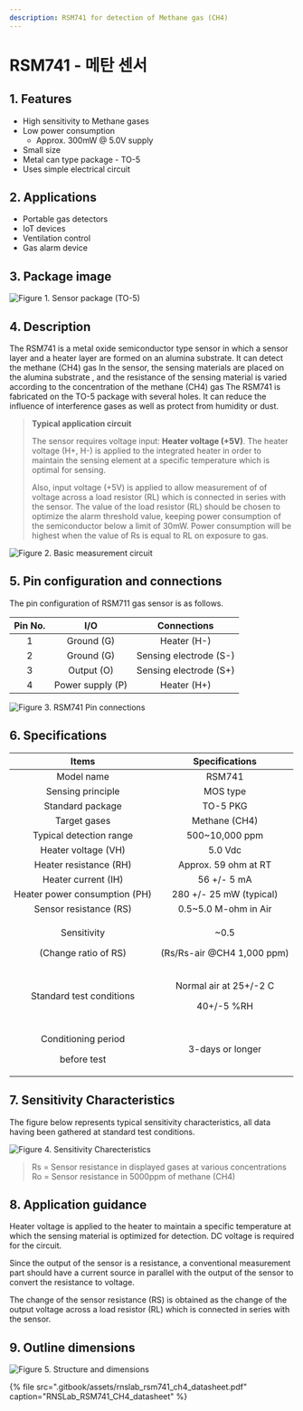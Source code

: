 ```yaml
---
description: RSM741 for detection of Methane gas (CH4)
---
```


# RSM741 - 메탄 센서

## 1. **Features**

* High sensitivity to Methane gases
* Low power consumption
  * Approx. 300mW @ 5.0V supply
* Small size
* Metal can type package - TO-5
* Uses simple electrical circuit

## **2. Applications**

* Portable gas detectors
* IoT devices
* Ventilation control
* Gas alarm device

## 3. Package image

![Figure 1. Sensor package \(TO-5\)](.gitbook/assets/0.png)

## 4. Description

The RSM741 is a metal oxide semiconductor type sensor in which a sensor layer and a heater layer are formed on an alumina substrate. It can detect the methane \(CH4\) gas In the sensor, the sensing materials are placed on the alumina substrate , and the resistance of the sensing material is varied according to the concentration of the methane \(CH4\) gas The RSM741 is fabricated on the TO-5 package with several holes. It can reduce the influence of interference gases as well as protect from humidity or dust.

> **Typical application circuit**
>
> The sensor requires voltage input: **Heater voltage \(+5V\)**. The heater voltage \(H+, H-\) is applied to the integrated heater in order to maintain the sensing element at a specific temperature which is optimal for sensing.
>
> Also, input voltage \(+5V\) is applied to allow measurement of of voltage across a load resistor \(RL\) which is connected in series with the sensor. The value of the load resistor \(RL\) should be chosen to optimize the alarm threshold value, keeping power consumption of the semiconductor below a limit of 30mW. Power consumption will be highest when the value of Rs is equal to RL on exposure to gas.

![Figure 2. Basic measurement circuit](.gitbook/assets/1.jpeg)

## 5. Pin configuration and connections

The pin configuration of RSM711 gas sensor is as follows.

| Pin No. | I/O | Connections |
| :---: | :---: | :---: |
| 1 | Ground \(G\) | Heater \(H-\) |
| 2 | Ground \(G\) | Sensing electrode \(S-\) |
| 3 | Output \(O\) | Sensing electrode \(S+\) |
| 4 | Power supply \(P\) | Heater \(H+\) |

![Figure 3. RSM741 Pin connections](.gitbook/assets/2.jpeg)

## 6. Specifications

<table>
  <thead>
    <tr>
      <th style="text-align:center">Items</th>
      <th style="text-align:center">Specifications</th>
    </tr>
  </thead>
  <tbody>
    <tr>
      <td style="text-align:center">Model name</td>
      <td style="text-align:center">RSM741</td>
    </tr>
    <tr>
      <td style="text-align:center">Sensing principle</td>
      <td style="text-align:center">MOS type</td>
    </tr>
    <tr>
      <td style="text-align:center">Standard package</td>
      <td style="text-align:center">TO-5 PKG</td>
    </tr>
    <tr>
      <td style="text-align:center">Target gases</td>
      <td style="text-align:center">Methane (CH4)</td>
    </tr>
    <tr>
      <td style="text-align:center">Typical detection range</td>
      <td style="text-align:center">500~10,000 ppm</td>
    </tr>
    <tr>
      <td style="text-align:center">Heater voltage (VH)</td>
      <td style="text-align:center">5.0 Vdc</td>
    </tr>
    <tr>
      <td style="text-align:center">Heater resistance (RH)</td>
      <td style="text-align:center">Approx. 59 ohm at RT</td>
    </tr>
    <tr>
      <td style="text-align:center">Heater current (IH)</td>
      <td style="text-align:center">56 +/- 5 mA</td>
    </tr>
    <tr>
      <td style="text-align:center">Heater power consumption (PH)</td>
      <td style="text-align:center">280 +/- 25 mW (typical)</td>
    </tr>
    <tr>
      <td style="text-align:center">Sensor resistance (RS)</td>
      <td style="text-align:center">0.5~5.0 M-ohm in Air</td>
    </tr>
    <tr>
      <td style="text-align:center">
        <p>Sensitivity</p>
        <p>(Change ratio of RS)</p>
      </td>
      <td style="text-align:center">
        <p>~0.5</p>
        <p>(Rs/Rs-air @CH4 1,000 ppm)</p>
      </td>
    </tr>
    <tr>
      <td style="text-align:center">Standard test conditions</td>
      <td style="text-align:center">
        <p>Normal air at 25+/-2 C</p>
        <p>40+/-5 %RH</p>
      </td>
    </tr>
    <tr>
      <td style="text-align:center">
        <p>Conditioning period</p>
        <p>before test</p>
      </td>
      <td style="text-align:center">3-days or longer</td>
    </tr>
  </tbody>
</table>

## 7. Sensitivity Characteristics

The figure below represents typical sensitivity characteristics, all data having been gathered at standard test conditions.

![Figure 4. Sensitivity Charecteristics](.gitbook/assets/ch4_characteristics.png)

> Rs = Sensor resistance in displayed gases at various concentrations  
> Ro = Sensor resistance in 5000ppm of methane \(CH4\)

## 8. Application guidance

Heater voltage is applied to the heater to maintain a specific temperature at which the sensing material is optimized for detection. DC voltage is required for the circuit. 

Since the output of the sensor is a resistance, a conventional measurement part should have a current source in parallel with the output of the sensor to convert the resistance to voltage. 

The change of the sensor resistance \(RS\) is obtained as the change of the output voltage across a load resistor \(RL\) which is connected in series with the sensor.

## 9. Outline dimensions

![Figure 5. Structure and dimensions](.gitbook/assets/4.jpeg)



{% file src=".gitbook/assets/rnslab\_rsm741\_ch4\_datasheet.pdf" caption="RNSLab\_RSM741\_CH4\_datasheet" %}

